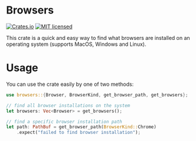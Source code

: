 # Browsers

[![Crates.io][crates-badge]][crates-url]
[![MIT licensed][mit-badge]][mit-url]

[crates-badge]: https://img.shields.io/crates/v/browsers.svg
[crates-url]: https://crates.io/crates/browsers
[mit-badge]: https://img.shields.io/badge/license-MIT-blue.svg
[mit-url]: LICENSE

This crate is a quick and easy way to find what browsers are installed on an operating system (supports MacOS, Windows and Linux).

# Usage

You can use the crate easily by one of two methods:

```rust
use browsers::{Browser, BrowserKind, get_browser_path, get_browsers};

// find all browser installations on the system
let browsers: Vec<Browser> = get_browsers();

// find a specific browser installation path
let path: PathBuf = get_browser_path(BrowserKind::Chrome)
    .expect("failed to find browser installation");
```
